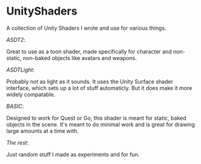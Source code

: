 # UnityShaders
A collection of Unity Shaders I wrote and use for various things.

*ASDT2*:

 Great to use as a toon shader, made specifically for character and non-static, non-baked objects like avatars and weapons.

*ASDTLight*:

 Probably not as light as it sounds. It uses the Unity Surface shader interface, which sets up a lot of stuff automaticly. But it does make it more widely compatable.

*BASIC*:

 Designed to work for Quest or Go, this shader is meant for static, baked objects in the scene. It's meant to do minimal work and is great for drawing large amounts at a time with.

*The rest*:

 Just random stuff I made as experiments and for fun.
